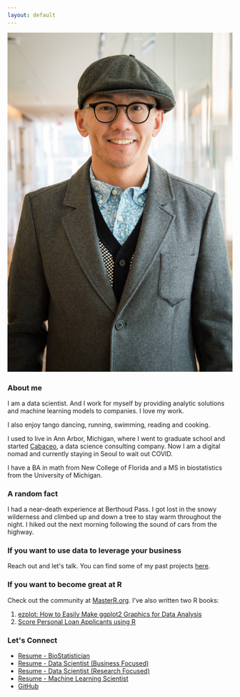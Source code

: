 ```yaml
---
layout: default
---
```


![](image/gmlang.jpg)

### About me

I am a data scientist. And I work for myself by providing analytic solutions and machine learning models to companies. I love my work.

I also enjoy tango dancing, running, swimming, reading and cooking.

I used to live in Ann Arbor, Michigan, where I went to graduate school and 
started [Cabaceo](https://cabaceo.com), a data science consulting company. Now I am a digital nomad and currently staying in Seoul to wait out COVID.

I have a BA in math from New College of Florida and a MS in biostatistics from the University of Michigan.

### A random fact

I had a near-death experience at Berthoud Pass. I got lost in the snowy wilderness and climbed up and down a tree to stay warm throughout the night. I hiked out the next morning following the sound of cars from the highway.

### If you want to use data to leverage your business

Reach out and let's talk. You can find some of my past projects
[here](https://cabaceo.com/consulting/).

### If you want to become great at R

Check out the community at [MasterR.org](https://masterr.org). I've also written two R books:

1. [ezplot: How to Easily Make ggplot2 Graphics for Data Analysis](https://leanpub.com/ezplot/)
2. [Score Personal Loan Applicants using R](https://leanpub.com/scorepersonalloanapplicantsusingr)

### Let's Connect

* [Resume - BioStatistician](https://drive.google.com/file/d/1Gvavv3Vao4r6iPVmjuh2l8dMriGo29Ua/view?usp=sharing)
* [Resume - Data Scientist (Business Focused)](https://drive.google.com/file/d/1sX_x_Hu9L_OvWcQflzUGk0Jjs24wm-H0/view?usp=sharing)
* [Resume - Data Scientist (Research Focused)](https://drive.google.com/file/d/1v0gx1vfVsrEy9cHfLQistq1BCJzvkds7/view?usp=sharing)
* [Resume - Machine Learning Scientist](https://drive.google.com/file/d/1Ea09agBIvVFEdKtgDsaYcD3MTCyZ4hOO/view?usp=sharing)
* [GitHub](http://github.com/gmlang)
